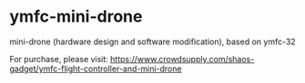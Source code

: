 # ymfc-mini-drone
mini-drone (hardware design and software modification), based on ymfc-32

For purchase, please visit:
https://www.crowdsupply.com/shaos-gadget/ymfc-flight-controller-and-mini-drone
